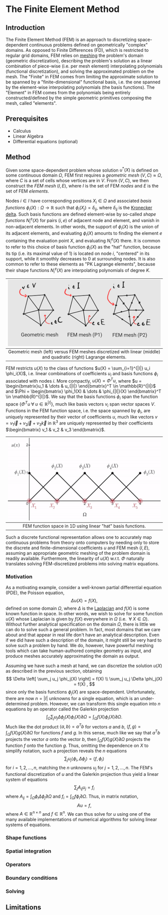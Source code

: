 # The Finite Element Method

## Introduction

The Finite Element Method (FEM) is an approach to discretizing space-dependent continuous problems defined on geometrically "complex" domains. As opposed to Finite Differences (FD), which is restricted to regular grid domains, FEM relies on [meshing](https://en.wikipedia.org/wiki/Mesh_generation) the problem's domain (geometric discretization), describing the problem's solution as a linear combination of piece-wise (i.e. per mesh element) interpolating polynomials (functional discretization), and solving the approximated problem on the mesh. The "Finite" in FEM comes from limiting the approximate solution to be spanned by a "finite-dimensional" functional basis, i.e. the one spanned by the element-wise interpolating polynomials (the basis functions). The "Element" in FEM comes from the polynomials being entirely constructed/defined by the simple geometric primitives composing the mesh, called "elements".

## Prerequisites

- Calculus
- Linear Algebra
- Differential equations (optional)

## Method

Given some space-dependent problem whose solution $u^{*}(X)$ is defined on some 
continuous domain $\Omega$, FEM first requires a *geometric mesh* $(V,C) \approx \Omega$, where $C$ is a set of cells whose vertices are in $V$. From $(V,C)$, we then construct the *FEM mesh* $(I,E)$, where $I$ is the set of FEM *nodes* and $E$ is the set of FEM *elements*. 

Nodes $i \in I$ have corresponding positions $X_i \in \Omega$ and associated *basis functions* $\phi_i(X): \Omega \longrightarrow \mathbb{R}$ such that $\phi_i(X_j) = \delta_{ij}$, where $\delta_{ij}$ is the [Kronecker delta](https://en.wikipedia.org/wiki/Kronecker_delta). Such basis functions are defined element-wise by so-called *shape functions* $N_i^e(X)$ for pairs $(i,e)$ of adjacent node and element, and vanish in non-adjacent elements. In other words, the support of $\phi_i(X)$ is the union of its adjacent elements, and evaluating $\phi_i(X)$ amounts to finding the element $e$ containing the evaluation point $X$, and evaluating $N_i^e(X)$ there. It is common to refer to this choice of basis function $\phi_i(X)$ as the "hat" function, because its tip (i.e. its maximal value of $1$) is located on node $i$, "centered" in its support, while it smoothly decreases to 0 at surrounding nodes. It is also common to refer to these elements as "PK Lagrange elements", because their shape functions $N_i^e(X)$ are interpolating polynomials of degree $K$.

| ![Geometric mesh vs FEM mesh](./media/geometric.mesh.vs.fem.mesh.jpg) | 
|:--:| 
| Geometric mesh (left) versus FEM meshes discretized with linear (middle) and quadratic (right) Lagrange elements. |

FEM restricts $u(X)$ to the class of functions $u(X) = \sum_{i=1}^{|I|} u_i \phi_i(X)$, i.e. linear combinations of coefficients $u_i$ and basis functions $\phi_i$ associated with nodes $i$. More compactly, $u(X) = \Phi^T u$, where $`u = \begin{bmatrix}u_1 & \dots & u_{|I|} \end{bmatrix}^T \in \mathbb{R}^{|I|}`$ and $`\Phi = \begin{bmatrix} \phi_1(X) & \dots & \phi_{|I|}(X) \end{bmatrix}^T \in \mathbb{R}^{|I|}`$. We say that the basis functions $\phi_i$ span the function space $`\{ \Phi^T u \;\forall\; u \in \mathbb{R}^{|I|} \}`$, much like basis vectors $v_i$ span vector spaces $V$. Functions in the FEM function space, i.e. the space spanned by $\phi_i$, are uniquely represented by their vector of coefficients $u$, much like vectors $v = v_1 \overrightarrow{i} + v_2\overrightarrow{j} + v_3 \overrightarrow{k}$ in $\mathbb{R}^3$ are uniquely represented by their coefficients $`\begin{bmatrix} v_1 & v_2 & v_3 \end{bmatrix}`$. 

| ![FEM function space 1D](./media/fem1D.gif) | 
|:--:| 
| FEM function space in 1D using linear "hat" basis functions. |

Such a discrete functional representation allows one to accurately map continuous problems from theory onto computers by needing only to store the discrete and finite-dimensional coefficients $u$ and FEM mesh $(I,E)$, assuming an appropriate geometric meshing of the problem domain is readily available. Furthermore, the linearity of $u(X)$ w.r.t. $\Phi$ naturally translates solving FEM-discretized problems into solving matrix equations.

### Motivation

As a motivating example, consider a well-known partial differential equation (PDE), the Poisson equation, 
$$
\Delta u(X) = f(X) ,
$$
defined on some domain $\Omega$, where $\Delta$ is the [Laplacian](https://en.wikipedia.org/wiki/Laplace_operator#:~:text=In%20mathematics%2C%20the%20Laplace%20operator,scalar%20function%20on%20Euclidean%20space.) and $f(X)$ is some known function in space. In other words, we wish to solve for some function $u(X)$ whose Laplacian is given by $f(X)$ everywhere in $\Omega$ (i.e. $`\;\forall\; X \in \Omega`$). Without further analytical specification on the domain $\Omega$, there is little we can do to solve such a general problem. In fact, most domains that we care about and that appear in real life don't have an analytical description. Even if we did have such a description of the domain, it might still be very hard to solve such a problem by hand. We do, however, have powerful meshing tools which can take human-authored complex geometry as input, and produce meshes accurately approximating the domain as output.

Assuming we have such a mesh at hand, we can discretize the solution $u(X)$ as described in the previous section, obtaining
$$
\Delta \left[ \sum_j u_j \phi_j(X) \right] = f(X) \\
\sum_j u_j \Delta \phi_j(X) = f(X) ,
$$
since only the basis functions $\phi_j(X)$ are space-dependent. Unfortunately, there are now $n=|I|$ unknowns for a single equation, which is an under-determined problem. However, we can transform this single equation into $n$ equations by an operator called the Galerkin projection 
$$
\int_{\Omega} \sum_j u_j \Delta \phi_j(X) \phi_i(X) \partial \Omega = \int_{\Omega} f(X) \phi_i(X) \partial \Omega .
$$
Much like the dot product $\langle a, b \rangle = a^T b$ for vectors $a$ and $b$, $\langle f, g \rangle = \int_{\Omega} f(X)g(X) \partial \Omega$ for functions $f$ and $g$. In this sense, much like we say that $a^T b$ projects the vector $a$ onto the vector $b$, then $\int_{\Omega} f(X) g(X) \partial \Omega$ projects the function $f$ onto the function $g$. Thus, omitting the dependence on $X$ to simplify notation, such a projection reveals the $n$ equations
$$
\sum_j u_j \langle \phi_i, \Delta \phi_j \rangle = \langle f, \phi_i \rangle
$$
for $i=1,2,\dots,n$, matching the $n$ unknowns $u_j$ for $j=1,2,\dots,n$. The FEM's functional discretization of $u$ and the Galerkin projection thus yield a linear system of equations 
$$
\sum_j A_{ij} u_j = f_i
$$
where $A_{ij} = \int_{\Omega} \phi_i \Delta \phi_j \partial \Omega$ and $f_i = \int_{\Omega} f \phi_i \partial \Omega$. Thus, in matrix notation, 
$$
Au=f ,
$$
where $A \in \mathbb{R}^{n \times n}$ and $f \in \mathbb{R}^n$. We can thus solve for $u$ using one of the many available implementations of numerical algorithms for solving linear systems of equations.


### Shape functions

### Spatial integration

### Operators

### Boundary conditions

### Solving

## Limitations


